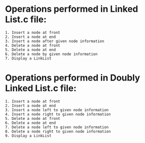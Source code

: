 # Operations performed in Linked List.c file:
    1. Insert a node at front
    2. Insert a node at end
    3. Insert a node after given node information
    4. Delete a node at front
    5. Delete a node at end
    6. Delete a node by given node information
    7. Display a LinkList


# Operations performed in Doubly Linked List.c file:
    1. Insert a node at front
    2. Insert a node at end
    3. Insert a node left to given node information
    4. Insert a node right to given node information
    5. Delete a node at front
    6. Delete a node at end
    7. Delete a node left to given node information
    8. Delete a node right to given node information
    9. Display a LinkList
